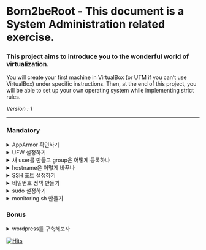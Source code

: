 # Born2beRoot - This document is a System Administration related exercise.

### This project aims to introduce you to the wonderful world of virtualization.
You will create your first machine in VirtualBox (or UTM if you can’t use VirtualBox)
under specific instructions. Then, at the end of this project, you will be able to set up
your own operating system while implementing strict rules.

*Version : 1*

---

### Mandatory 

<details>
<summary>AppArmor 확인하기</summary>

* AppArmor is a Mandatory Access Control (MAC) system which is a kernel (LSM) enhancement to confine programs to a limited set of resources. AppArmor's security model is to bind access control attributes to programs rather than to users. AppArmor confinement is provided via profiles loaded into the kernel, typically on boot. (https://wiki.ubuntu.com/AppArmor)
* 요약하자면 프로그램이 사용할 수 있는 자원을 제한할 수 있도록 도와주는 프로그램이다.
* AppArmor profiles can be in one of two modes: enforcement and complain. Profiles loaded in enforcement mode will result in enforcement of the policy defined in the profile as well as reporting policy violation attempts (either via syslog or auditd). Profiles in complain mode will not enforce policy but instead report policy violation attempts.
* enforcement 모드에서는 정책을 강요(강제)하고, 정책 위반 시도를 기록한다. complain 모드에서는 정책을 강요(강제)하지는 않지만, 정책 위반 시도는 기록한다.

`aa-status` 명령으로 apparmor의 상태를 확인할 수 있다.

- - -
</details>

<details>
<summary>UFW 설정하기</summary>

* The Uncomplicated Firewall (ufw) is a frontend for iptables and is particularly well-suited for host-based firewalls. ufw provides a framework for managing netfilter, as well as a command-line interface for manipulating the firewall. ufw aims to provide an easy to use interface for people unfamiliar with firewall concepts, while at the same time simplifies complicated iptables commands to help an administrator who knows what he or she is doing. (https://wiki.ubuntu.com/UncomplicatedFirewall)
* 요약하자면 방화벽에 익숙하지 않은 사람이더라도 방화벽을 쉽게 사용할 수 있도록 만들어진 것이 ufw라는 것이다.

> apt install ufw

위 명령어를 통해 ufw를 설치할 수 있다.

`ufw status`를 통해 지금 ufw의 상태를 확인할 수 있는데, 설치 직후에는 꺼져있는 상태이므로 `ufw enable`을 통해 켤 수 있다.
<img width="725" alt="image" src="https://user-images.githubusercontent.com/67845112/185955602-8615a361-7ed7-4411-8707-6922ba7d318c.png">

과제가 요구하는 목표는 ssh를 이용하기 위한 '4242' 포트만 남겨두고 다른 모든 포트를 막는 것이다.

기본 설정은 들어오는 모든 포트에 대해 막혀있는 상태이므로, `ufw allow (port)`를 이용해 '4242'포트만 열 수 있다.

> ufw status verbose
<img width="860" alt="image" src="https://user-images.githubusercontent.com/67845112/185955396-e530904b-ef3d-498c-93a6-d41b8e2df146.png">

추가 명령어들은 `ufw help`로 확인하자.

- - -
</details>

<details>
<summary>새 user를 만들고 group은 어떻게 등록하나</summary>
  
user를 만들거나 없애는 법은 간단하다.
> useradd $(new username </br> userdel $(target username)
 
user를 만들었으면, 비밀번호를 만들어주어야 한다. 해당 명령으로 비밀번호 변경도 가능하다.
> passwd $(target username)
 
`useradd` 명령만으로는 홈 디렉토리를 만들어주지 않기에 `-m` 옵션을 추가하여 같이 만들 수 있다.
그렇지만 `adduser` 명령을 이용하면 유저를 생성함과 동시에 홈 디렉토리와 비밀번호를 같이 만들 수 있다.
 
group 생성은 명령어 한 줄로 할 수 있다.
> groupadd $(new groupname)

누군가를 어떠한 그룹에 추가하고 싶으면 다음 명령을 사용한다.
> usermod -aG $(groupname) $(username)

`-a` 옵션은 append의 약자고, `-G` 옵션은 여러 그릅을 한 번에 추가할 수 있게 해주며, `-g` 옵션은 주어진 그룹을 유저의 primary 그룹으로 만들어준다.
primary 그룹은 유저가 로그인 했을 때 주어지는 공간을 관장하며, 그 외의 secondary group들은 해당 그룹에 유저가 접근하여 읽고 쓸 수 있도록 해 준다.

어떤 유저의 특정한 그룹만 제거하고 싶으면 다음 명령을 사용한다.
> gpasswd -d $(username) $(groupname)
  
각 사용자의 그룹은 `groups $(username)`으로 확인할 수 있다.

- - -
</details>

<details>
<summary>hostname은 어떻게 바꾸나</summary>

* 호스트명(hostname)은 네트워크에 연결된 장치(컴퓨터, 파일 서버, 복사기, 케이블 모뎀 등)들에게 부여되는 고유한 이름이다. https://ko.wikipedia.org/wiki/%ED%98%B8%EC%8A%A4%ED%8A%B8%EB%AA%85)
  
<img width="229" alt="image" src="https://user-images.githubusercontent.com/67845112/186026201-2154903d-ec0f-4cf9-9f06-c3834a45a9a7.png">
로그인 하면, (user)@(hostname) 형식으로 된 문구를 볼 수 있다.

hostname은 `hostnamectl set-hostname $(new hostname)` 으로 변경할 수 있다.
변경 후 재시작하면 적용되며, `hostname` 명령으로 확인할 수도 있다.
  
<img width="362" alt="image" src="https://user-images.githubusercontent.com/67845112/186026514-01b75259-be72-4731-9465-2f5adbd99e6c.png">

- - -
</details>
  
<details>
<summary>SSH 포트 설정하기</summary>
  
* 시큐어 셸(Secure SHell, SSH)은 네트워크 상의 다른 컴퓨터에 로그인하거나 원격 시스템에서 명령을 실행하고 다른 시스템으로 파일을 복사할 수 있도록 해 주는 응용 프로그램 또는 그 프로토콜을 가리킨다. (https://ko.wikipedia.org/wiki/%EC%8B%9C%ED%81%90%EC%96%B4_%EC%85%B8)
  
ufw를 설정할 때, 4242 포트를 열었던 것을 기억할 것이다.
그러나 ssh의 기본 포트는 22이므로, 4242로 접속할 수 있도록 바꿔줄 필요가 있다.

`vi /etc/ssh/sshd_config` 으로 ssh 설정파일을 불러올 수 있다.
열자마자 주석 처리된 포트 설정부분이 보이는데, 4242로 바꿔주자.

<img width="432" alt="image" src="https://user-images.githubusercontent.com/67845112/185984825-aa0ff852-2482-43d2-b084-b4b84f6b08f1.png">

- - -
</details>


<details>
<summary>비밀번호 정책 만들기</summary>

과제가 요구하는 정책은 다음과 같다.

* Your password has to expire every 30 days.
* The minimum number of days allowed before the modification of a password will
be set to 2.
* The user has to receive a warning message 7 days before their password expires.
* Your password must be at least 10 characters long. It must contain an uppercase
letter and a number. Also, it must not contain more than 3 consecutive identical
characters.
* The password must not include the name of the user.
* The following rule does not apply to the root password: The password must have
at least 7 characters that are not part of the former password.
* Of course, your root password has to comply with this policy.

먼저, 비밀번호가 만료되는 기한과, 비밀번호를 바꿀 수 있는 최소 날짜, 비밀번호 만료 전 경고일자는 쉽게 설정할 수 있다.
`/etc/login.defs` 파일에서 PASS_MAX_DAYS, PASS_MIN_DAYS, PASS_WARN_AGE를 변경하면 된다.
<img width="1052" alt="image" src="https://user-images.githubusercontent.com/67845112/185969315-a48ee903-04c2-4e51-a4ba-4b63b8fbc1fc.png">

그러나, `/etc/login.defs`를 수정했을 때는, 기존의 유저들에게는 해당 설정이 적용되지 않는다.
이 문제는 `chage` 명령을 이용해 수동으로 적용함으로써 해결할 수 있다. 
>  chage -m 2 -M 30 -W 7 $(username)

이 외의 설정을 하려면, 별도의 모듈 설치가 필요하다.
> apt install libpam-pwquality

`/etc/security/pwquality.conf`에서 설명에 따라 적절히 바꿔준다.

- - -
</details>

<details>
<summary>sudo 설정하기</summary>

과제의 요구사항은 다음과 같다.

* Authentication using sudo has to be limited to 3 attempts in the event of an incorrect password.
* A custom message of your choice has to be displayed if an error due to a wrong
password occurs when using sudo.
* Each action using sudo has to be archived, both inputs and outputs. The log file
has to be saved in the /var/log/sudo/ folder.
* The TTY mode has to be enabled for security reasons.
* For security reasons too, the paths that can be used by sudo must be restricted.
Example:
/usr/local/sbin:/usr/local/bin:/usr/sbin:/usr/bin:/sbin:/bin:/snap/bin

`visudo` 를 이용해 sudoers 파일을 수정할 수 있다.
이 파일에서 sudo 설정을 할 수 있는데, `man sudoers`를 통해 옵션들을 살펴볼 수 있다.
적절히 참고해서 바꿔주자.

<img width="1218" alt="image" src="https://user-images.githubusercontent.com/67845112/185983155-04de4c4e-261a-4a69-bd9e-122438b35caf.png">

로그파일을 살펴보다보면, stdin/out, ttyin/out 파일이 꺠져보이는 문제가 있는데, `gzip -d`를 이용해서 정상적으로 볼 수 있다.
- - -
</details>


<details>
<summary>monitoring.sh 만들기</summary>
먼저 과제에서 요구하는 출력을 살펴보자.
  
* The architecture of your operating system and its kernel version.
* The number of physical processors.
* The number of virtual processors.
* The current available RAM on your server and its utilization rate as a percentage.
* The current available memory on your server and its utilization rate as a percentage.
* The current utilization rate of your processors as a percentage.
* The date and time of the last reboot.
* Whether LVM is active or not.
* The number of active connections.
* The number of users using the server.
* The IPv4 address of your server and its MAC (Media Access Control) address.
* The number of commands executed with the sudo program.

  
1. 아키텍쳐와 운영체제는 `uname -a`로 가져올 수 있다.
2. cpu와 관련된 정보는 `lscpu`에서 확인할 수 있는데, physical processor는 이 항목의 Socket(s), virtual processor는 Socket(s) * Core(s) per socket이다.
 (https://www.ibm.com/docs/en/power8?topic=processors-virtual)
3. 사용 가능한 메모리, 디스크와, 사용중인 메모리, 디스크는 각각 `free`와 `df`를 통해 확인할 수 있다.
4. 사용중인 cpu의 점유율은 `mpstat`을 통해 확인할 수 있다. (sysstat)
5. 마지막 부팅 시간은 `who -b`를 통해 확인할 수 있다.
6. 파티션 정보는 `lsblk`를 이용해 볼 수 있는데, 여기서 LVM 파티션이 있는지 확인할 수 있다.
7. ssh가 연결된 개수는 `ss`에서 확인해 볼 수 있다.
8. 서버를 사용중인 유저의 수는 `who`에서 확인할 수 있다.
9. 서버의 IPv4 주소는 `hostname -I`에서 볼 수 있으며, MAC주소는 `ip link`로 확인할 수 있다.
10. sudo를 이용해 실행된 명령들은 `journalctl`의 로그를 통해 확인해 볼 수 있다.
  
이제 스크립트를 직접 작성해보자.
```bash
#!/bin/bash

echo -n "#Architecture : "
uname -a

echo -n "#CPU physical : "
sockets=$(lscpu | grep Socket | awk '{print $2}')
echo $sockets

echo -n "#vCPU : "
cores=$(lscpu | grep Core | awk '{print $4}')
printf "%d" $(( $sockets * $cores ))
echo

echo -n "#Memory Usage: "
free -m | grep Mem | awk '{printf "%d/%dMB (%.2f%%)", $3, $2, $3 * 100 / $2}'
echo

echo -n "#Disk Usage: "
using_disk=$(df -mP | grep -v ^File | awk '{sum1 += $3} END {print sum1}')
total_disk=$(( $(df -mP | grep -v ^File | awk '{sum2 += $4} END {print sum2}') + $using_disk ))
printf "%d/%dMB (%d%%)\n" $using_disk $total_disk $(( $using_disk * 100 / $total_disk))

echo -n "#CPU load: "
mpstat | tail -1 | awk '{printf "%.2f", 100-$13}'
echo "%"

echo -n "#Last boot: "
who -b | awk '{print $3 " " $4}'

echo -n "#LVM use: "
if [ $(lsblk | grep lvm | wc -l) == 0 ]
then echo "no"
else echo "yes"
fi

echo -n "#Connections TCP : "
ss | grep tcp | wc -l | tr -d '\n'
echo " ESTABLISHED"

echo -n "#User log: "
who | wc -l

echo -n "#Network: IP "
hostname -I | tr -d '\n'
echo -n "("
# ifconfig | grep ether | awk '{print $2}' | tr -d '\n'
ip link | grep link/ether | awk '{print $2}' | tr -d '\n'
echo ")"

echo -n "#Sudo : "
journalctl | grep USER=root | wc -l | tr -d '\n'
echo " cmd"
```
  
이제 작성한 스크립트를 매 10분마다 실행되도록 설정해야 한다.
특정 시간마다 프로그램이 실행되도록 도와주는 `cron`을 활용할 것이다.
`crontab -e`를 통해 설정파일에 들어가서, 양식에 맞게 입력한다.

<img width="583" alt="image" src="https://user-images.githubusercontent.com/67845112/186017040-ae694a6b-8b8b-401a-8d27-ff0e0bfc2d82.png">
  
<img width="1089" alt="image" src="https://user-images.githubusercontent.com/67845112/186019520-c78eeac8-e762-4d88-b49b-af3b8dfa91d0.png">
  
- - -
</details>

### Bonus

<details>
    <summary>wordpress를 구축해보자</summary>
  
* Set up a functional WordPress website with the following services: lighttpd, MariaDB, and PHP.

일단 과제에서 요구하는 서비스들을 모두 설치해주자.
  
> apt install lighttpd mariadb-server php php-fpm php-mysql
  
* lighttpd (pronounced /lighty/) is a secure, fast, compliant, and very flexible web server that has been optimized for high-performance environments. (https://www.lighttpd.net/)
* MariaDB Server is one of the most popular open source relational databases. It’s made by the original developers of MySQL and guaranteed to stay open source. (https://mariadb.org/)
* A popular general-purpose scripting language that is especially suited to web development.
Fast, flexible and pragmatic, PHP powers everything from your blog to the most popular websites in the world. (https://php.net/)
  
wordpress가 php로 쓰여진 사이트 제작 도구이기에, php를 설치하고, lighttpd에서 사이트 서버를 돌리며, mariadb로 데이터를 관리하려는 것 같다.
php-fpm은 서버와 프로그램을 연결해주는 CGI(Common Gateway Interface)의 일종이라고 한다. 빠른 cgi라는 의미로 fastcgi라고도 불리는 것 같다.

일단 php-fpm을 이용해서 lighttpd와 프로그램을 연결할 수 있도록 몇 가지 설정이 필요하다.
> vi /etc/php/$(php verson)/fpm/pool.d/www.conf

<img width="450" alt="image" src="https://user-images.githubusercontent.com/67845112/186032900-fbc35e1f-e7c6-4582-88cd-2bee0550f63d.png">

> vi /etc/lighttpd/conf-available/15-fastcgi-php.conf
<img width="610" alt="image" src="https://user-images.githubusercontent.com/67845112/186033084-cda1f210-f8c4-4b31-be1c-1dadc9798360.png">

> lighty-enable-mod fastcgi </br> lighty-enable-mod fastcgi-php

하라는대로 `service lighttpd force-reload`를 해 준다.

이제 데이터베이스를 설정해보자.
`mysql` 을 통해 mariadb에 로그인 할 수 있다.

> CREATE DATABASE wpdb; </br> GRANT ALL PRIVILEGES on wpdb.* TO 'wpuser'@'localhost' IDENTIFIED BY 'password'; </br> FLUSH PRIVILEGES;
</br> EXIT;

워드프레스에 사용할 데이터베이스를 생성하고, 권한을 부여했다.

워드프레스를 설치할 모든 준비가 끝났다.

> cd /var/www/html </br> wget https://wordpress.org/latest.tar.gz </br> tar -xvzf latest.tar.gz </br> cd wordpress </br> mv wp_config-sample.php wp-config.php </br> vi wp-config.php

리눅스의 웹 기본 폴더인 `/var/ww/html`로 가서, 워드프레스를 다운받는다.

원하는 설정을 하기 위해, 주어진 샘플파일을 이용할거다.

<img width="963" alt="image" src="https://user-images.githubusercontent.com/67845112/186035763-5192b660-03aa-4887-96a7-424106b099f0.png">

만들어뒀던 데이터베이스를 이용한다.

lighttpd의 설정을 따로 건드리지 않았으므로, 포트는 그대로 80을 이용한다.
> ufw allow 80

virtualbox에서 포트포워딩을 하고나서, hostip/wordpress에 접속하면 반가운 화면을 볼 수 있다.
<img width="618" alt="image" src="https://user-images.githubusercontent.com/67845112/186038841-84ee99cc-52f6-459c-9668-7daf4fb5d888.png">

<img width="1819" alt="image" src="https://user-images.githubusercontent.com/67845112/186038955-b6e991bc-8cd3-4318-8fc3-80c87b73e246.png">



- - -
</details>

[![Hits](https://hits.seeyoufarm.com/api/count/incr/badge.svg?url=https%3A%2F%2Fgithub.com%2Fr4pidstart%2Fft_born2beroot&count_bg=%23000000&title_bg=%23555555&icon=&icon_color=%23E7E7E7&title=hits&edge_flat=false)](https://hits.seeyoufarm.com)
